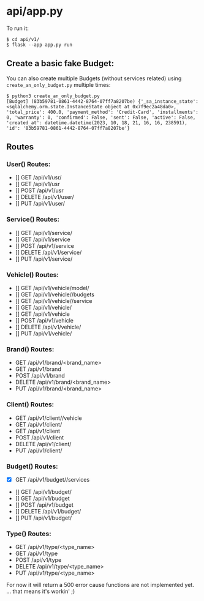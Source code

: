 # api/app.py

To run it:
```
$ cd api/v1/
$ flask --app app.py run
```

## Create a basic fake Budget:
You can also create multiple Budgets (without services related) using `create_an_only_budget.py` multiple times:
```
$ python3 create_an_only_budget.py
[Budget] (83b59781-0861-4442-8764-07ff7a8207be) {'_sa_instance_state': <sqlalchemy.orm.state.InstanceState object at 0x7f9ec2a48da0>, 'total_price': 400.0, 'payment_method': 'Credit-Card', 'installments': 0, 'warranty': 0, 'confirmed': False, 'sent': False, 'active': False, 'created_at': datetime.datetime(2023, 10, 18, 21, 16, 16, 238591), 'id': '83b59781-0861-4442-8764-07ff7a8207be'}
```

## Routes
### User() Routes:
- [] GET /api/v1/usr/<srId>
- [] GET /api/v1/usr
- [] POST /api/v1/usr
- [] DELETE /api/v1/user/<usrId>
- [] PUT /api/v1/user/<usrId>

### Service() Routes:
- [] GET /api/v1/service/<scId>
- [] GET /api/v1/service
- [] POST /api/v1/service
- [] DELETE /api/v1/service/<scId>
- [] PUT /api/v1/service/<scId>

### Vehicle() Routes:
- [] GET /api/v1/vehicle/model/<mdlId>
- [] GET /api/v1/vehicle/<veId>/budgets
- [] GET /api/v1/vehicle/<veId>/service
- [] GET /api/v1/vehicle/<velId>
- [] GET /api/v1/vehicle
- [] POST /api/v1/vehicle
- [] DELETE /api/v1/vehicle/<veId>
- [] PUT /api/v1/vehicle/<veId>

### Brand() Routes:
- GET /api/v1/brand/<brand_name>
- GET /api/v1/brand
- POST /api/v1/brand
- DELETE /api/v1/brand/<brand_name>
- PUT /api/v1/brand/<brand_name>

### Client() Routes:
- GET /api/v1/client/<clnId>/vehicle
- GET /api/v1/client/<clnId>
- GET /api/v1/client
- POST /api/v1/client
- DELETE /api/v1/client/<clnId>
- PUT /api/v1/client/<clId>

### Budget() Routes:
- [x] GET /api/v1/budget/<bdgtId>/services
- [] GET /api/v1/budget/<bdgtId>
- [] GET /api/v1/budget
- [] POST /api/v1/budget
- [] DELETE /api/v1/budget/<bdgtId>
- [] PUT /api/v1/budget/<bdgtId>

### Type() Routes:
- GET /api/v1/type/<type_name>
- GET /api/v1/type
- POST /api/v1/type
- DELETE /api/v1/type/<type_name>
- PUT /api/v1/type/<type_name>


For now it will return a 500 error cause functions are not implemented yet.
... that means it's workin' ;)
